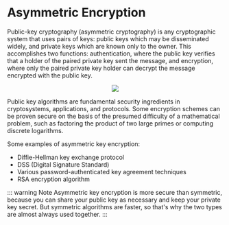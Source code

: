 # Asymmetric Encryption

Public-key cryptography (asymmetric cryptography) is any cryptographic system that uses pairs of keys: public keys which may be disseminated widely, and private keys which are known only to the owner. This accomplishes two functions: authentication, where the public key verifies that a holder of the paired private key sent the message, and encryption, where only the paired private key holder can decrypt the message encrypted with the public key.

<center>
    <img src="https://upload.wikimedia.org/wikipedia/commons/c/c5/Asymmetric_encryption.png">
</center>

Public key algorithms are fundamental security ingredients in cryptosystems, applications, and protocols. Some encryption schemes can be proven secure on the basis of the presumed difficulty of a mathematical problem, such as factoring the product of two large primes or computing discrete logarithms.

Some examples of asymmetric key encryption:
- Diffie-Hellman key exchange protocol
- DSS (Digital Signature Standard)
- Various password-authenticated key agreement techniques 
- RSA encryption algorithm

::: warning Note
Asymmetric key encryption is more secure than symmetric, because you can share your public key as necessary and keep your private key secret. But symmetric algorithms are faster, so that's why the two types are almost always used together.
::: 